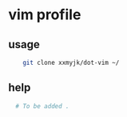 # vim profile

## usage

```bash
    git clone xxmyjk/dot-vim ~/
```

## help

```bash
  # To be added . 

```
